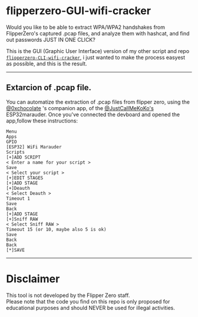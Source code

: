 # flipperzero-GUI-wifi-cracker
Would you like to be able to extract WPA/WPA2 handshakes from FlipperZero's captured .pcap files, and analyze them with hashcat, and find out passwords JUST IN ONE CLICK?

This is the GUI (Graphic User Interface) version of my other script and repo [`flipperzero-CLI-wifi-cracker`](https://github.com/grugnoymeme/flipperzero-CLI-wifi-cracker), i just wanted to make the process easyest as possible, and this is the result.

---
## Extarcion of .pcap file.

You can automatize the extraction of .pcap files from flipper zero, using the [@0xchocolate](https://github.com/0xchocolate) 's companion app, of the [@JustCallMeKoKo's](https://github.com/justcallmekoko) ESP32marauder. Once you've connected the devboard and opened the app,follow these instructions:
```
Menu       
Apps       
GPIO        
[ESP32] WiFi Marauder       
Scripts   
[+]ADD SCRIPT    
< Enter a name for your script >   
Save    
< Select your script >    
[+]EDIT STAGES    
[+]ADD STAGE    
[+]Deauth     
< Select Deauth >     
Timeout 1    
Save    
Back    
[+]ADD STAGE    
[+]Sniff RAW     
< Select Sniff RAW >    
Timeout 15 (or 10, maybe also 5 is ok)     
Save    
Back     
Back     
[*]SAVE
```
  
---
# Disclaimer
This tool is not developed by the Flipper Zero staff.    
Please note that the code you find on this repo is only proposed for educational purposes and should NEVER be used for illegal activities.
